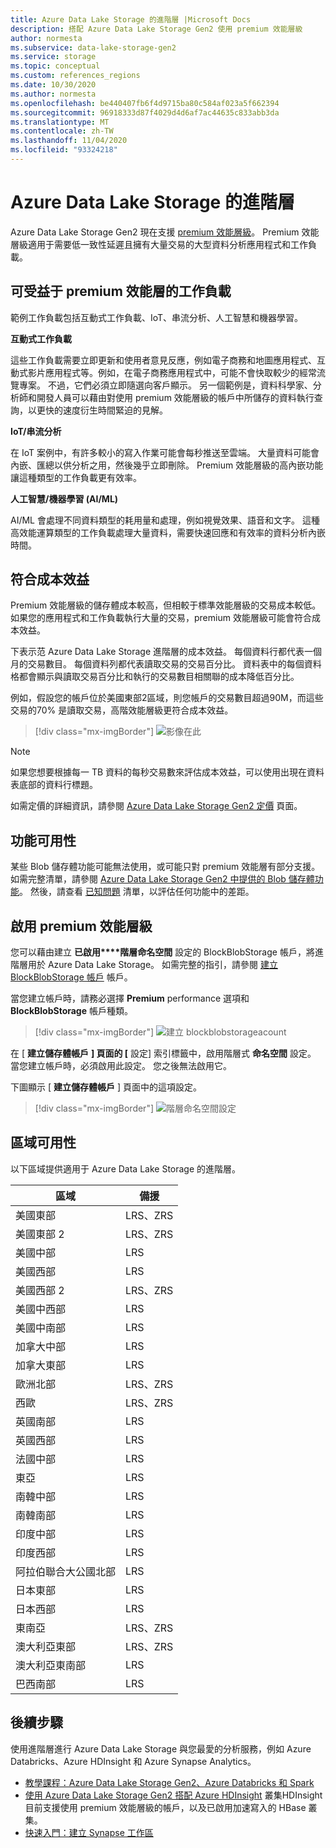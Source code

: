```yaml
---
title: Azure Data Lake Storage 的進階層 |Microsoft Docs
description: 搭配 Azure Data Lake Storage Gen2 使用 premium 效能層級
author: normesta
ms.subservice: data-lake-storage-gen2
ms.service: storage
ms.topic: conceptual
ms.custom: references_regions
ms.date: 10/30/2020
ms.author: normesta
ms.openlocfilehash: be440407fb6f4d9715ba80c584af023a5f662394
ms.sourcegitcommit: 96918333d87f4029d4d6af7ac44635c833abb3da
ms.translationtype: MT
ms.contentlocale: zh-TW
ms.lasthandoff: 11/04/2020
ms.locfileid: "93324218"
---
```

# <a name="premium-tier-for-azure-data-lake-storage"></a>Azure Data Lake Storage 的進階層

Azure Data Lake Storage Gen2 現在支援 [premium 效能層級](storage-blob-performance-tiers.md#premium-performance)。 Premium 效能層級適用于需要低一致性延遲且擁有大量交易的大型資料分析應用程式和工作負載。

## <a name="workloads-that-can-benefit-from-the-premium-performance-tier"></a>可受益于 premium 效能層的工作負載

範例工作負載包括互動式工作負載、IoT、串流分析、人工智慧和機器學習。 

**互動式工作負載** 

這些工作負載需要立即更新和使用者意見反應，例如電子商務和地圖應用程式、互動式影片應用程式等。例如，在電子商務應用程式中，可能不會快取較少的經常流覽專案。 不過，它們必須立即隨選向客戶顯示。 另一個範例是，資料科學家、分析師和開發人員可以藉由對使用 premium 效能層級的帳戶中所儲存的資料執行查詢，以更快的速度衍生時間緊迫的見解。 

**IoT/串流分析** 

在 IoT 案例中，有許多較小的寫入作業可能會每秒推送至雲端。 大量資料可能會內嵌、匯總以供分析之用，然後幾乎立即刪除。 Premium 效能層級的高內嵌功能讓這種類型的工作負載更有效率。 

**人工智慧/機器學習 (AI/ML)** 

AI/ML 會處理不同資料類型的耗用量和處理，例如視覺效果、語音和文字。 這種高效能運算類型的工作負載處理大量資料，需要快速回應和有效率的資料分析內嵌時間。 

## <a name="cost-effectiveness"></a>符合成本效益

Premium 效能層級的儲存體成本較高，但相較于標準效能層級的交易成本較低。 如果您的應用程式和工作負載執行大量的交易，premium 效能層級可能會符合成本效益。

下表示范 Azure Data Lake Storage 進階層的成本效益。 每個資料行都代表一個月的交易數目。  每個資料列都代表讀取交易的交易百分比。 資料表中的每個資料格都會顯示與讀取交易百分比和執行的交易數目相關聯的成本降低百分比。 

例如，假設您的帳戶位於美國東部2區域，則您帳戶的交易數目超過90M，而這些交易的70% 是讀取交易，高階效能層級更符合成本效益。

> [!div class="mx-imgBorder"]
> ![影像在此](./media/premium-tier-for-data-lake-storage/premium-performance-data-lake-storage-cost-analysis-table.png)

> [!NOTE] 
> 如果您想要根據每一 TB 資料的每秒交易數來評估成本效益，可以使用出現在資料表底部的資料行標題。

如需定價的詳細資訊，請參閱 [Azure Data Lake Storage Gen2 定價](https://azure.microsoft.com/pricing/details/storage/data-lake/) 頁面。

## <a name="feature-availability"></a>功能可用性 

某些 Blob 儲存體功能可能無法使用，或可能只對 premium 效能層有部分支援。 如需完整清單，請參閱 [Azure Data Lake Storage Gen2 中提供的 Blob 儲存體功能](data-lake-storage-supported-blob-storage-features.md)。 然後，請查看 [已知問題](data-lake-storage-known-issues.md) 清單，以評估任何功能中的差距。

## <a name="enabling-the-premium-performance-tier"></a>啟用 premium 效能層級 

您可以藉由建立 **已啟用****階層命名空間** 設定的 BlockBlobStorage 帳戶，將進階層用於 Azure Data Lake Storage。 如需完整的指引，請參閱 [建立 BlockBlobStorage 帳戶](storage-blob-create-account-block-blob.md) 帳戶。

當您建立帳戶時，請務必選擇 **Premium** performance 選項和 **BlockBlobStorage** 帳戶種類。

> [!div class="mx-imgBorder"]
> ![建立 blockblobstorageacount](./media/premium-tier-for-data-lake-storage/create-block-blob-storage-account.png)

在 [ **建立儲存體帳戶** **] 頁面的 [** 設定] 索引標籤中，啟用階層式 **命名空間** 設定。 當您建立帳戶時，必須啟用此設定。 您之後無法啟用它。

下圖顯示 [ **建立儲存體帳戶** ] 頁面中的這項設定。

> [!div class="mx-imgBorder"]
> ![階層命名空間設定](./media/create-data-lake-storage-account/hierarchical-namespace-feature.png)

## <a name="regional-availability"></a>區域可用性

以下區域提供適用于 Azure Data Lake Storage 的進階層。

|區域|備援|
|--|--|
|美國東部|LRS、ZRS|
|美國東部 2|LRS、ZRS|
|美國中部|LRS|
|美國西部|LRS|
|美國西部 2|LRS、ZRS|
|美國中西部|LRS|
|美國中南部|LRS|
|加拿大中部|LRS|
|加拿大東部|LRS|
|歐洲北部|LRS、ZRS|
|西歐|LRS、ZRS|
|英國南部|LRS|
|英國西部|LRS|
|法國中部|LRS|
|東亞|LRS|
|南韓中部|LRS|
|南韓南部|LRS|
|印度中部|LRS|
|印度西部|LRS|
|阿拉伯聯合大公國北部|LRS|
|日本東部|LRS|
|日本西部|LRS|
|東南亞|LRS、ZRS|
|澳大利亞東部|LRS、ZRS|
|澳大利亞東南部|LRS|
|巴西南部|LRS|

## <a name="next-steps"></a>後續步驟

使用進階層進行 Azure Data Lake Storage 與您最愛的分析服務，例如 Azure Databricks、Azure HDInsight 和 Azure Synapse Analytics。 

- [教學課程：Azure Data Lake Storage Gen2、Azure Databricks 和 Spark](data-lake-storage-use-databricks-spark.md) 
- [使用 Azure Data Lake Storage Gen2 搭配 Azure HDInsight](../../hdinsight/hdinsight-hadoop-use-data-lake-storage-gen2.md) 叢集HDInsight 目前支援使用 premium 效能層級的帳戶，以及已啟用加速寫入的 HBase 叢集。
- [快速入門：建立 Synapse 工作區](../../synapse-analytics/quickstart-create-workspace.md)

